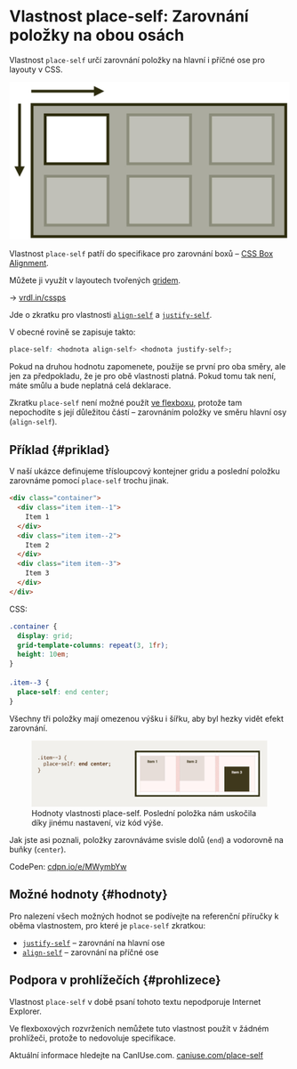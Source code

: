 # Vlastnost place-self: Zarovnání položky na obou osách

Vlastnost `place-self` určí zarovnání položky na hlavní i příčné ose pro layouty v CSS.

<div class="book-index" data-book-index="place-self"></div>

<div class="connected" markdown="1">

![CSS vlastnost place-self](../dist/images/medium/vdlayout/css-place-self-schema.jpg)

<div class="web-only" markdown="1">

Vlastnost `place-self` patří do specifikace pro zarovnání boxů – [CSS Box Alignment](css-box-alignment.md).

Můžete ji využít v layoutech tvořených [gridem](css-grid.md).

</div>

<div class="ebook-only" markdown="1">

→ [vrdl.in/cssps](https://www.vzhurudolu.cz/prirucka/css-place-self)

</div>

</div>

Jde o zkratku pro vlastnosti [`align-self`](css-align-self.md) a [`justify-self`](css-justify-self.md).

V obecné rovině se zapisuje takto:

```css
place-self: <hodnota align-self> <hodnota justify-self>;
```

Pokud na druhou hodnotu zapomenete, použije se první pro oba směry, ale jen za předpokladu, že je pro obě vlastnosti platná. Pokud tomu tak není, máte smůlu a bude neplatná celá deklarace.

Zkratku `place-self` není možné použít [ve flexboxu](css-flexbox.md), protože tam nepochodíte s její důležitou částí – zarovnáním položky ve směru hlavní osy (`align-self`).

<!-- AdSnippet -->

## Příklad {#priklad}

V naší ukázce definujeme třísloupcový kontejner gridu a poslední položku zarovnáme pomocí `place-self` trochu jinak.

```html
<div class="container">
  <div class="item item--1">
    Item 1
  </div>
  <div class="item item--2">
    Item 2
  </div>
  <div class="item item--3">
    Item 3
  </div>  
</div>
```

CSS:

```css
.container {
  display: grid;
  grid-template-columns: repeat(3, 1fr);
  height: 10em;  
}

.item--3 {
  place-self: end center;
}
```

Všechny tři položky mají omezenou výšku i šířku, aby byl hezky vidět efekt zarovnání.

<figure>
<img src="../dist/images/original/vdlayout/css-place-self-item3.jpg" width="1920" height="540" alt="place-self v gridu - v Chrome při zapnutém grid overlay">
<figcaption markdown="1">
Hodnoty vlastnosti place-self. Poslední položka nám uskočila díky jinému nastavení, viz kód výše.
</figcaption>
</figure>

Jak jste asi poznali, položky zarovnáváme svisle dolů (`end`) a vodorovně na buňky (`center`).

CodePen: [cdpn.io/e/MWymbYw](https://codepen.io/machal/pen/MWymbYw?editors=1100)

## Možné hodnoty {#hodnoty}

Pro nalezení všech možných hodnot se podívejte na referenční příručky k oběma vlastnostem, pro které je `place-self` zkratkou:

- [`justify-self`](css-justify-self.md) – zarovnání na hlavní ose
- [`align-self`](css-align-self.md) – zarovnání na příčné ose

## Podpora v prohlížečích {#prohlizece}

Vlastnost `place-self` v době psaní tohoto textu nepodporuje Internet Explorer.

Ve flexboxových rozvrženích nemůžete tuto vlastnost použít v žádném prohlížeči, protože to nedovoluje specifikace.

Aktuální informace hledejte na CanIUse.com. [caniuse.com/place-self](https://caniuse.com/#search=place-self)

<!-- AdSnippet -->
